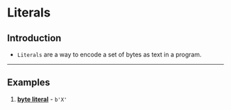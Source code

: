# Literals

## Introduction

* `Literals` are a way to encode a set of bytes as text in a program.

---

## Examples

1. __[byte literal](https://doc.rust-lang.org/reference/tokens.html#byte-literals)__ - `b'X'`
